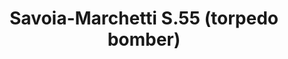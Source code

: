 ---
layout: product
title: "Savoia-Marchetti S.55  (torpedo bomber)"
price: "7000" 
desc: "1/72 Maketa"
img_path: "/assets/img/DORAW72020.webp"
brand: "N/A"
available: false
special_offer: false
new: false
soon: false
cat: "010000"
subcat: "012000"
subsubcat: "0N/A"
sifra: "DORAW72020"
popular: false
spec: false
---